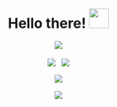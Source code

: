 <div align="center">
  <h1>Hello there! <img src="https://media.giphy.com/media/KAFyE31UznAEaru7de/giphy.gif" width="40px"></h1>
</div>

<div align="center">
  <img align="center" src="https://github-readme-stats.vercel.app/api?username=MarioAGtzC&count_private=true&show_icons=true&include_all_commits=true&hide_title=true&theme=dark"/>
</div>
<br/>
<div align="center">
  <span>
     <img align="center" src="https://github-readme-stats.vercel.app/api/top-langs/?username=MarioAGtzC&exclude_repo=Resume,Portfolio&theme=dark"/>
  </span>
  &nbsp;
  <span>
     <img align="center" src="https://github-readme-stats.vercel.app/api/wakatime?username=MarioAGtzC&theme=dark"/>
  </span>
</div>
<br/>
<div align="center">
  <span>
     <img align="center" src="https://github-readme-stats.anuraghazra1.vercel.app/api/pin/?username=MarioAGtzC&repo=resume&theme=dark"/>
  </span>
</div>
<br/>
<div align="center">
  <img src="https://github-profile-trophy.vercel.app/?username=MarioAGtzC&theme=darkhub&no-frame=true&margin-w=30" />
</div>
